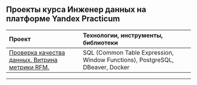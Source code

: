 ## Проекты курса Инженер данных на платформе Yandex Practicum  

| Проект                         | Технологии, инструменты, библиотеки  |
| :-------------------- | :--------------------- |
| [Проверка качества данных. Витрина метрики RFM.](</1. Проверка качества данных. Витрина метрики RFM/README.md>) | SQL (Common Table Expression, Window Functions), PostgreSQL, DBeaver, Docker
---
